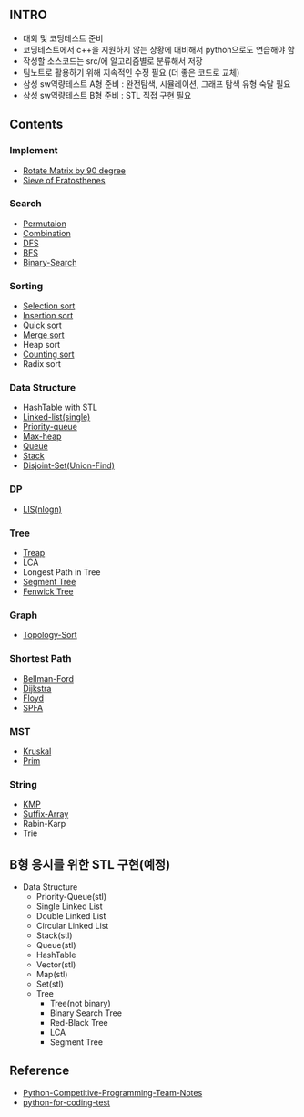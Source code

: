 ## INTRO

- 대회 및 코딩테스트 준비
- 코딩테스트에서 c++을 지원하지 않는 상황에 대비해서 python으로도 연습해야 함
- 작성할 소스코드는 src/에 알고리즘별로 분류해서 저장
- 팀노트로 활용하기 위해 지속적인 수정 필요 (더 좋은 코드로 교체)
- 삼성 sw역량테스트 A형 준비 : 완전탐색, 시뮬레이션, 그래프 탐색 유형 숙달 필요
- 삼성 sw역량테스트 B형 준비 : STL 직접 구현 필요

## Contents

### Implement

- [Rotate Matrix by 90 degree](/src/implement/rotate_matrix.cpp)
- [Sieve of Eratosthenes](/src/Implement/eratosthenes.cpp)

### Search

- [Permutaion](/src/Search/permutation.cpp)
- [Combination](/src/Search/combination.cpp)
- [DFS](/src/Search/dfs.cpp)
- [BFS](/src/Search/bfs.cpp)
- [Binary-Search](/src/Search/bs.cpp)

### Sorting

- [Selection sort](/src/Sorting/selection.cpp)
- [Insertion sort](/src/Sorting/insertion.cpp)
- [Quick sort](/src/Sorting/quick.cpp)
- [Merge sort](/src/Sorting/merge.cpp)
- Heap sort
- [Counting sort](/src/Sorting/counting.cpp)
- Radix sort

### Data Structure

- HashTable with STL
- [Linked-list(single)](/src/Data_Structure/linked_list.cpp)
- [Priority-queue](/src/Data_Structure/priority_queue.cpp)
- [Max-heap](/src/Data_Structure/Max_heap.cpp)
- [Queue](/src/Data_Structure/queue.cpp)
- [Stack](/src/Data_Structure/stack.cpp)
- [Disjoint-Set(Union-Find)](/src/Data_Structure/Union-Find.cpp)

### DP
- [LIS(nlogn)](/src/DP/lis.cpp)

### Tree

- [Treap](/src/Tree/Treap.cpp)
- LCA
- Longest Path in Tree
- [Segment Tree](/src/Tree/segmentTree.cpp)
- [Fenwick Tree](/src/Tree/fenwickTree.cpp)

### Graph

- [Topology-Sort](/src/Graph/TopologySort.cpp)

### Shortest Path

- [Bellman-Ford](/src/Shortest_Path/Bellman_Ford.cpp)
- [Dijkstra](/src/Shortest_Path/Dijkstra.cpp)
- [Floyd](/src/Shortest_Path/Floyd.cpp)
- [SPFA](/src/Shortest_Path/SPFA.cpp)

### MST

- [Kruskal](/src/MST/Kruskal.cpp)
- [Prim](/src/MST/Prim.cpp)

### String

- [KMP](/src/String/kmp.cpp)
- [Suffix-Array](/src/String/suffixArray.cpp)
- Rabin-Karp
- Trie

## B형 응시를 위한 STL 구현(예정)

- Data Structure
  - Priority-Queue(stl)
  - Single Linked List
  - Double Linked List
  - Circular Linked List
  - Stack(stl)
  - Queue(stl)
  - HashTable
  - Vector(stl)
  - Map(stl)
  - Set(stl)
  - Tree
    - Tree(not binary)
    - Binary Search Tree
    - Red-Black Tree
    - LCA
    - Segment Tree

## Reference

- [Python-Competitive-Programming-Team-Notes](https://github.com/ndb796/Python-Competitive-Programming-Team-Notes)
- [python-for-coding-test](https://github.com/ndb796/python-for-coding-test)
